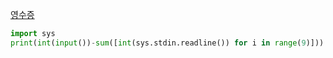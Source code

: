 [영수증](boj.kr/5565)
```python
import sys
print(int(input())-sum([int(sys.stdin.readline()) for i in range(9)]))
```
